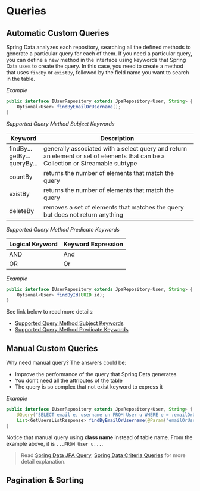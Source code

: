 # Queries

## Automatic Custom Queries

Spring Data analyzes each repository, searching all the defined methods to generate a particular query for each of them. If you need a particular query, you can define a new method in the interface using keywords that Spring Data uses to create the query. In this case, you need to create a method that uses `findBy` or `existBy`, followed by the field name you want to search in the table.

*Example*

```java
public interface IUserRepository extends JpaRepository<User, String> {
    Optional<User> findByEmailOrUsername();
}
```

*Supported Query Method Subject Keywords*

| Keyword                               | Description                                                                                                                      |
|---------------------------------------|----------------------------------------------------------------------------------------------------------------------------------|
| findBy...<br/>getBy...<br/>queryBy... | generally associated with a select query and return an element or set of elements that can be a Collection or Streamable subtype |
| countBy                               | returns the number of elements that match the query                                                                              |
| existBy                               | returns the number of elements that match the query                                                                              |
| deleteBy                              | removes a set of elements that matches the query but does not return anything                                                    |

*Supported Query Method Predicate Keywords*

| Logical Keyword | Keyword Expression |
|-----------------|--------------------|
| AND             | And                |
| OR              | Or                 |

*Example*

```java
public interface IUserRepository extends JpaRepository<User, String> {
    Optional<User> findById(UUID id);
}
```

See link below to read more details:

- [Supported Query Method Subject Keywords](https://docs.spring.io/spring-data/jpa/docs/current/reference/html/#appendix.query.method.predicate)
- [Supported Query Method Predicate Keywords](https://docs.spring.io/spring-data/jpa/docs/current/reference/html/#appendix.query.method.predicate)

## Manual Custom Queries

Why need manual query? The answers could be:

- Improve the performance of the query that Spring Data generates
- You don’t need all the attributes of the table
- The query is so complex that not exist keyword to express it

*Example*

```java
public interface IUserRepository extends JpaRepository<User, String> {
    @Query("SELECT email e, username un FROM User u WHERE e = :emailOrUsername OR un = :emailOrUsername")
    List<GetUsersListResponse> findByEmailOrUsername(@Param("emailOrUsername") String emailOrUsername);
}
```

Notice that manual query using **class name** instead of table name. From the example above, it is `...FROM User u...`.

> Read
> [Spring Data JPA Query](https://www.baeldung.com/spring-data-jpa-query),
> [Spring Data Criteria Queries](https://www.baeldung.com/spring-data-criteria-queries)
> for more detail explanation.


## Pagination & Sorting